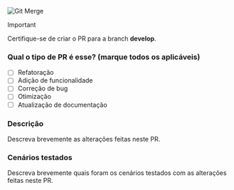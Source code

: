 ![Git Merge](https://media.giphy.com/media/cFkiFMDg3iFoI/giphy.gif)

> [!IMPORTANT]
> Certifique-se de criar o PR para a branch **develop**.

### Qual o tipo de PR é esse? (marque todos os aplicáveis)
- [ ] Refatoração
- [ ] Adição de funcionalidade
- [ ] Correção de bug
- [ ] Otimização
- [ ] Atualização de documentação

### Descrição
Descreva brevemente as alterações feitas neste PR.


### Cenários testados
Descreva brevemente quais foram os cenários testados com as alterações feitas neste PR.
